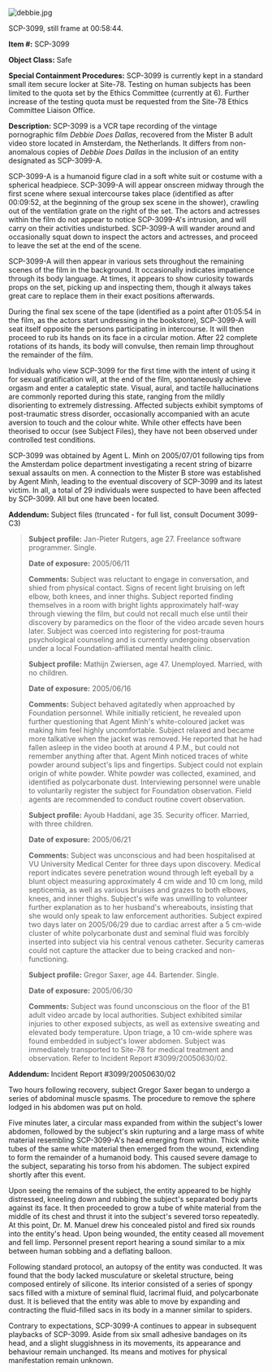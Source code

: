![debbie.jpg](http://scp-wiki.wdfiles.com/local--files/scp-3099/debbie.jpg)

SCP-3099, still frame at 00:58:44.

**Item #:** SCP-3099

**Object Class:** Safe

**Special Containment Procedures:** SCP-3099 is currently kept in a standard small item secure locker at Site-78. Testing on human subjects has been limited to the quota set by the Ethics Committee (currently at 6). Further increase of the testing quota must be requested from the Site-78 Ethics Committee Liaison Office.

**Description:** SCP-3099 is a VCR tape recording of the vintage pornographic film _Debbie Does Dallas_, recovered from the Mister B adult video store located in Amsterdam, the Netherlands. It differs from non-anomalous copies of _Debbie Does Dallas_ in the inclusion of an entity designated as SCP-3099-A.

SCP-3099-A is a humanoid figure clad in a soft white suit or costume with a spherical headpiece. SCP-3099-A will appear onscreen midway through the first scene where sexual intercourse takes place (identified as after 00:09:52, at the beginning of the group sex scene in the shower), crawling out of the ventilation grate on the right of the set. The actors and actresses within the film do not appear to notice SCP-3099-A's intrusion, and will carry on their activities undisturbed. SCP-3099-A will wander around and occasionally squat down to inspect the actors and actresses, and proceed to leave the set at the end of the scene.

SCP-3099-A will then appear in various sets throughout the remaining scenes of the film in the background. It occasionally indicates impatience through its body language. At times, it appears to show curiosity towards props on the set, picking up and inspecting them, though it always takes great care to replace them in their exact positions afterwards.

During the final sex scene of the tape (identified as a point after 01:05:54 in the film, as the actors start undressing in the bookstore), SCP-3099-A will seat itself opposite the persons participating in intercourse. It will then proceed to rub its hands on its face in a circular motion. After 22 complete rotations of its hands, its body will convulse, then remain limp throughout the remainder of the film.

Individuals who view SCP-3099 for the first time with the intent of using it for sexual gratification will, at the end of the film, spontaneously achieve orgasm and enter a cataleptic state. Visual, aural, and tactile hallucinations are commonly reported during this state, ranging from the mildly disorienting to extremely distressing. Affected subjects exhibit symptoms of post-traumatic stress disorder, occasionally accompanied with an acute aversion to touch and the colour white. While other effects have been theorised to occur (see Subject Files), they have not been observed under controlled test conditions.

SCP-3099 was obtained by Agent L. Minh on 2005/07/01 following tips from the Amsterdam police department investigating a recent string of bizarre sexual assaults on men. A connection to the Mister B store was established by Agent Minh, leading to the eventual discovery of SCP-3099 and its latest victim. In all, a total of 29 individuals were suspected to have been affected by SCP-3099. All but one have been located.

**Addendum:** Subject files (truncated - for full list, consult Document 3099-C3)

> **Subject profile:** Jan-Pieter Rutgers, age 27. Freelance software programmer. Single.
> 
> **Date of exposure:** 2005/06/11
> 
> **Comments:** Subject was reluctant to engage in conversation, and shied from physical contact. Signs of recent light bruising on left elbow, both knees, and inner thighs. Subject reported finding themselves in a room with bright lights approximately half-way through viewing the film, but could not recall much else until their discovery by paramedics on the floor of the video arcade seven hours later. Subject was coerced into registering for post-trauma psychological counseling and is currently undergoing observation under a local Foundation-affiliated mental health clinic.

> **Subject profile:** Mathijn Zwiersen, age 47. Unemployed. Married, with no children.
> 
> **Date of exposure:** 2005/06/16
> 
> **Comments:** Subject behaved agitatedly when approached by Foundation personnel. While initially reticient, he revealed upon further questioning that Agent Minh's white-coloured jacket was making him feel highly uncomfortable. Subject relaxed and became more talkative when the jacket was removed. He reported that he had fallen asleep in the video booth at around 4 P.M., but could not remember anything after that. Agent Minh noticed traces of white powder around subject's lips and fingertips. Subject could not explain origin of white powder. White powder was collected, examined, and identified as polycarbonate dust. Interviewing personnel were unable to voluntarily register the subject for Foundation observation. Field agents are recommended to conduct routine covert observation.

> **Subject profile:** Ayoub Haddani, age 35. Security officer. Married, with three children.
> 
> **Date of exposure:** 2005/06/21
> 
> **Comments:** Subject was unconscious and had been hospitalised at VU University Medical Center for three days upon discovery. Medical report indicates severe penetration wound through left eyeball by a blunt object measuring approximately 4 cm wide and 10 cm long, mild septicemia, as well as various bruises and grazes to both elbows, knees, and inner thighs. Subject's wife was unwilling to volunteer further explanation as to her husband's whereabouts, insisting that she would only speak to law enforcement authorities. Subject expired two days later on 2005/06/29 due to cardiac arrest after a 5 cm-wide cluster of white polycarbonate dust and seminal fluid was forcibly inserted into subject via his central venous catheter. Security cameras could not capture the attacker due to being cracked and non-functioning.

> **Subject profile:** Gregor Saxer, age 44. Bartender. Single.
> 
> **Date of exposure:** 2005/06/30
> 
> **Comments:** Subject was found unconscious on the floor of the B1 adult video arcade by local authorities. Subject exhibited similar injuries to other exposed subjects, as well as extensive sweating and elevated body temperature. Upon triage, a 10 cm-wide sphere was found embedded in subject's lower abdomen. Subject was immediately transported to Site-78 for medical treatment and observation. Refer to Incident Report #3099/20050630/02.

**Addendum:** Incident Report #3099/20050630/02

Two hours following recovery, subject Gregor Saxer began to undergo a series of abdominal muscle spasms. The procedure to remove the sphere lodged in his abdomen was put on hold.

Five minutes later, a circular mass expanded from within the subject's lower abdomen, followed by the subject's skin rupturing and a large mass of white material resembling SCP-3099-A's head emerging from within. Thick white tubes of the same white material then emerged from the wound, extending to form the remainder of a humanoid body. This caused severe damage to the subject, separating his torso from his abdomen. The subject expired shortly after this event.

Upon seeing the remains of the subject, the entity appeared to be highly distressed, kneeling down and rubbing the subject's separated body parts against its face. It then proceeded to grow a tube of white material from the middle of its chest and thrust it into the subject's severed torso repeatedly. At this point, Dr. M. Manuel drew his concealed pistol and fired six rounds into the entity's head. Upon being wounded, the entity ceased all movement and fell limp. Personnel present report hearing a sound similar to a mix between human sobbing and a deflating balloon.

Following standard protocol, an autopsy of the entity was conducted. It was found that the body lacked musculature or skeletal structure, being composed entirely of silicone. Its interior consisted of a series of spongy sacs filled with a mixture of seminal fluid, lacrimal fluid, and polycarbonate dust. It is believed that the entity was able to move by expanding and contracting the fluid-filled sacs in its body in a manner similar to spiders.

Contrary to expectations, SCP-3099-A continues to appear in subsequent playbacks of SCP-3099. Aside from six small adhesive bandages on its head, and a slight sluggishness in its movements, its appearance and behaviour remain unchanged. Its means and motives for physical manifestation remain unknown.